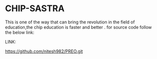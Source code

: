 # CHIP-SASTRA
This is one of the way that can bring the revolution in the field of education,the chip education is faster and better .
for source code follow the below link:

LINK:

https://github.com/nitesh982/PREO.git

